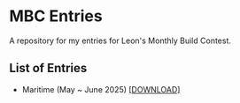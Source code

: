 # MBC Entries
A repository for my entries for Leon's Monthly Build Contest.

## List of Entries
- Maritime (May ~ June 2025) [[DOWNLOAD]](https://github.com/devicals/MBC-Entries/raw/refs/heads/main/MBC%20Entry%20-%20Maritime%20-%20Error%20Dev.zip)
